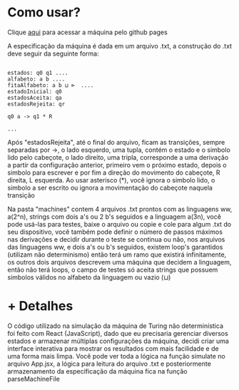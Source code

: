 # Como usar?

Clique [aqui](https://deyvib.github.io/MaquinaDeTuringND/) para acessar a máquina pelo github pages

A especificação da máquina é dada em um arquivo .txt, a construção do .txt deve seguir da seguinte forma:

```

estados: q0 q1 ....
alfabeto: a b ....
fitaAlfabeto: a b ⊔ ⊳  ....
estadoInicial: q0
estadosAceita: qa
estadosRejeita: qr

q0 a -> q1 * R

...

```

Após "estadosRejeita", até o final do arquivo, ficam as transições, sempre separadas por ->, o lado esquerdo, uma tupla, contém o estado e o simbolo lido pelo cabeçote, o lado direito, uma tripla, corresponde a uma derivação a partir da configuração anterior, primeiro vem o próximo estado, depois o simbolo para escrever e por fim a direção do movimento do cabeçote, R direita, L esquerda. Ao usar asterisco (*), você ignora o simbolo lido, o simbolo a ser escrito ou ignora a movimentação do cabeçote naquela transição

Na pasta "machines" contem 4 arquivos .txt prontos com as linguagens ww, a(2^n), strings com dois a's ou 2 b's seguidos e a linguagem a(3n), você pode usá-las para testes, baixe o arquivo ou copie e cole para algum .txt do seu dispositivo, você também pode definir o número de passos máximos nas derivações e decidir durante o teste se continua ou não, nos arquivos das linguagens ww, e dois a's ou b's seguidos, existem loop's garantidos (utilizam não determinismo) então terá um ramo que existirá infinitamente, os outros dois arquivos descrevem uma máquina que decidem a linguagem, então não terá loops, o campo de testes só aceita strings que possuem simbolos válidos no alfabeto da linguagem ou vazio (⊔)

# + Detalhes

O código utilizado na simulação da máquina de Turing não determinística foi feito com React (JavaScript), dado que eu precisaria gerenciar diversos estados e armazenar múltiplas configurações da máquina, decidi criar uma interface interativa para mostrar os resultados com mais facilidade e de uma forma mais limpa. Você pode ver toda a lógica na função simulate no arquivo App.jsx, a lógica para leitura do arquivo .txt e posteriormente armazenamento da especificação da máquina fica na função parseMachineFile
